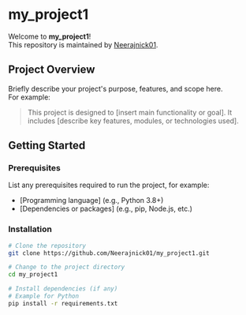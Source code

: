 # my_project1

Welcome to **my_project1**!  
This repository is maintained by [Neerajnick01](https://github.com/Neerajnick01).

## Project Overview

Briefly describe your project's purpose, features, and scope here.  
For example:  
> This project is designed to [insert main functionality or goal]. It includes [describe key features, modules, or technologies used].

## Getting Started

### Prerequisites

List any prerequisites required to run the project, for example:
- [Programming language] (e.g., Python 3.8+)
- [Dependencies or packages] (e.g., pip, Node.js, etc.)

### Installation

```bash
# Clone the repository
git clone https://github.com/Neerajnick01/my_project1.git

# Change to the project directory
cd my_project1

# Install dependencies (if any)
# Example for Python
pip install -r requirements.txt

